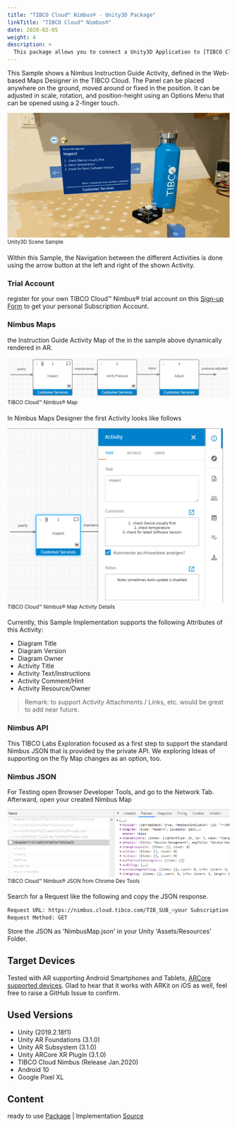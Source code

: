 ```yaml
---
title: "TIBCO Cloud™ Nimbus® - Unity3D Package"
linkTitle: "TIBCO Cloud™ Nimbus®"
date: 2020-02-05
weight: 4
description: >
  This package allows you to connect a Unity3D Application to [TIBCO Cloud™ Nimbus®](https://www.tibco.com/products/tibco-cloud-nimbus) using a JSON File.
---
```


This Sample shows a Nimbus Instruction Guide Activity, defined in the Web-based Maps Designer in the TIBCO Cloud.
The Panel can be placed anywhere on the ground, moved around or fixed in the position. It can be adjusted in scale, rotation, and position-height using an Options Menu that can be opened using a 2-finger touch. 

![alt-text](nimbus-maps-AR.gif "Image")
<br><sup>Unity3D Scene Sample</sup>

Within this Sample, the Navigation between the different Activities is done using the arrow button at the left and right of the shown Activity.

### Trial Account
register for your own TIBCO Cloud™ Nimbus® trial account on this [Sign-up Form](https://www.tibco.com/products/tibco-cloud-nimbus/sign-up) to get your personal Subscription Account.

### Nimbus Maps
the Instruction Guide Activity Map of the in the sample above dynamically rendered in AR.

![alt-text](nimbus-map.png "Image")
<br><sup>TIBCO Cloud™ Nimbus® Map</sup>

In Nimbus Maps Designer the first Activity looks like follows

![alt-text](nimbus-activity.png "Image")
<br><sup>TIBCO Cloud™ Nimbus® Map Activity Details</sup>

Currently, this Sample Implementation supports the following Attributes of this Activity:

- Diagram Title
- Diagram Version
- Diagram Owner
- Activity Title
- Activity Text/Instructions
- Activity Comment/Hint
- Activity Resource/Owner

> Remark: to support Activity Attachments / Links, etc. would be great to add near future.

### Nimbus API
This TIBCO Labs Exploration focused as a first step to support the standard Nimbus JSON that is provided by the private API.
We exploring Ideas of supporting on the fly Map changes as an option, too.

### Nimbus JSON
For Testing open Browser Developer Tools, and go to the Network Tab. Afterward, open your created Nimbus Map 

![alt-text](nimbus-json.png "Image")
<br><sup>TIBCO Cloud™ Nimbus® JSON from Chrome Dev Tools</sup>

Search for a Request like the following and copy the JSON response.

```bash
Request URL: https://nimbus.cloud.tibco.com/TIB_SUB_<your Subscription ID>/CtrlWebIsapi.dll/api/process-page/0:<your Nimbus Map ID>
Request Method: GET
```

Store the JSON as 'NimbusMap.json' in your Unity 'Assets/Resources' Folder.

## Target Devices
Tested with AR supporting Android Smartphones and Tablets, [ARCore supported devices](https://developers.google.com/ar/discover/supported-devices).
Glad to hear that it works with ARKit on iOS as well, feel free to raise a GitHub Issue to confirm.

## Used Versions

- Unity (2019.2.18f1)
- Unity AR Foundations (3.1.0)
- Unity AR Subsystem (3.1.0)
- Unity ARCore XR Plugin (3.1.0)
- TIBCO Cloud Nimbus (Release Jan.2020)
- Android 10
- Google Pixel XL

## Content
ready to use [Package](https://github.com/TIBCOSoftware/Augmented-Reality/tree/master/packages/TIBCO-Nimbus/Nimbus-Basic) |
Implementation [Source](https://github.com/TIBCOSoftware/Augmented-Reality/tree/master/sources/TIBCO-Nimbus/Nimbus-Basic/Assets)
